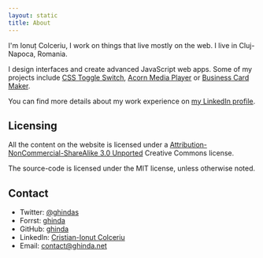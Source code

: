 ```yaml
---
layout: static
title: About
---
```


I'm Ionuț Colceriu, I  work on things that live mostly on the web. I live in Cluj-Napoca, Romania.

I design interfaces and create advanced JavaScript web apps. Some of my projects include [CSS Toggle Switch](http://ghinda.net/css-toggle-switch/), [Acorn Media Player](http://ghinda.net/acornmediaplayer/) or [Business Card Maker](http://bizcardmaker.com/).

You can find more details about my work experience on [my LinkedIn profile](http://www.linkedin.com/in/ionutcolceriu).


## Licensing

All the content on the website is licensed under a [Attribution-NonCommercial-ShareAlike 3.0 Unported](http://creativecommons.org/licenses/by-nc-sa/3.0/) Creative Commons license.

The source-code is licensed under the MIT license, unless otherwise noted.

## Contact

* Twitter: [@ghindas](https://twitter.com/ghindas)
* Forrst: [ghinda](http://forrst.com/people/ghinda)
* GitHub: [ghinda](http://github.com/ghinda)
* LinkedIn: [Cristian-Ionut Colceriu](http://www.linkedin.com/in/ionutcolceriu)
* Email: [contact@ghinda.net](mailto:contact@ghinda.net)

